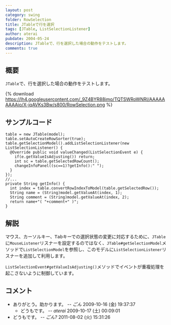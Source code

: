 ```yaml
---
layout: post
category: swing
folder: RowSelection
title: JTableで行を選択
tags: [JTable, ListSelectionListener]
author: aterai
pubdate: 2004-05-24
description: JTableで、行を選択した場合の動作をテストします。
comments: true
---
```

## 概要
`JTable`で、行を選択した場合の動作をテストします。

{% download https://lh4.googleusercontent.com/_9Z4BYR88imo/TQTSWRoWNRI/AAAAAAAAAio/X-jqAVKs3Bw/s800/RowSelection.png %}

## サンプルコード
<pre class="prettyprint"><code>table = new JTable(model);
table.setAutoCreateRowSorter(true);
table.getSelectionModel().addListSelectionListener(new ListSelectionListener() {
  @Override public void valueChanged(ListSelectionEvent e) {
    if(e.getValueIsAdjusting()) return;
    int sc = table.getSelectedRowCount();
    changeInfoPanel((sc==1)?getInfo():" ");
  }
});
//...
private String getInfo() {
  int index = table.convertRowIndexToModel(table.getSelectedRow());
  String name = (String)model.getValueAt(index, 1);
  String comment = (String)model.getValueAt(index, 2);
  return name+"( "+comment+" )";
}
</code></pre>

## 解説
マウス、カーソルキー、<kbd>Tab</kbd>キーでの選択状態の変更に対応するために、`JTable`に`MouseListener`リスナーを設定するのではなく、`JTable#getSelectionModel`メソッドで`ListSelectionModel`を参照し、このモデルに`ListSelectionListener`リスナーを追加して利用します。

`ListSelectionEvent#getValueIsAdjusting()`メソッドでイベントが重複処理を起こさないように制御しています。

## コメント
- ありがとう。助かります。 -- *ごん* 2009-10-16 (金) 19:37:37
    - どうもです。 -- *aterai* 2009-10-17 (土) 00:09:01
- どうもです。  -- *ごん?* 2011-08-02 (火) 15:31:26

<!-- dummy comment line for breaking list -->
